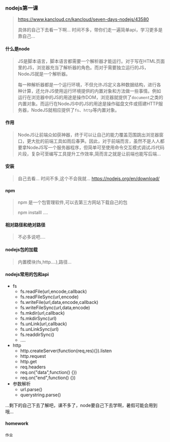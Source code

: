 ### nodejs第一课

> https://www.kancloud.cn/kancloud/seven-days-nodejs/43580
>
> 具体的自己下去看一下啊... 时间不多，带你们走一遍简单api，学习更多是靠自己...

#### 什么是node

> JS是脚本语言，脚本语言都需要一个解析器才能运行。对于写在HTML页面里的JS，浏览器充当了解析器的角色。而对于需要独立运行的JS，NodeJS就是一个解析器。
>
> 每一种解析器都是一个运行环境，不但允许JS定义各种数据结构，进行各种计算，还允许JS使用运行环境提供的内置对象和方法做一些事情。例如运行在浏览器中的JS的用途是操作DOM，浏览器就提供了`document`之类的内置对象。而运行在NodeJS中的JS的用途是操作磁盘文件或搭建HTTP服务器，NodeJS就相应提供了`fs`、`http`等内置对象。

#### 作用

> NodeJS让前端众如获神器，终于可以让自己的能力覆盖范围跳出浏览器窗口，更大批的前端工具如雨后春笋。因此，对于前端而言，虽然不是人人都要拿NodeJS写一个服务器程序，但简单可至使用命令交互模式调试JS代码片段，复杂可至编写工具提升工作效率,简而言之就是让前端也能写后端...

#### 安装 

> 自己去看... 时间不多,这个不会我就... https://nodejs.org/en/download/

#### npm

> npm 是一个包管理软件,可以去第三方网站下载自己的包
>
> npm installl .... 

#### 相对路径和绝对路径

> 不必多说吧....

#### nodejs包的加载

> 内置模块(fs,http....),路径...

#### nodejs常用的包和api

* fs
  * fs.readFile(url,encode,callback)
  * fs.readFileSync(url,encode)
  * fs.writeFile(url,data,encode,callback)
  * fs.writeFileSync(url,data,encode)
  * fs.mkdir(url,callback)
  * fs.mkdirSync(url)
  * fs.unLink(url,callback)
  * fs.unLinkSync(url)
  * fs.readdirSync()
  * ....
* http
  * http.createServer(function(req,res){}).listen
  * http.request
  * http.get
  * req.headers
  * req.on("data",function() {})
  * req.on("end",function() {})
* 参数解析 
  * url.parse()
  * querystring.parse()

...剩下的自己下去了解吧，课不多了，node要自己下去学啊，暑假可能会用到哦...





####  homework

```
作业
```

